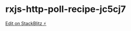 # rxjs-http-poll-recipe-jc5cj7

[Edit on StackBlitz ⚡️](https://stackblitz.com/edit/rxjs-http-poll-recipe-jc5cj7)